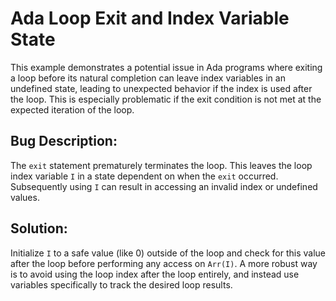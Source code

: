 # Ada Loop Exit and Index Variable State
This example demonstrates a potential issue in Ada programs where exiting a loop before its natural completion can leave index variables in an undefined state, leading to unexpected behavior if the index is used after the loop.  This is especially problematic if the exit condition is not met at the expected iteration of the loop.

## Bug Description:
The `exit` statement prematurely terminates the loop. This leaves the loop index variable `I` in a state dependent on when the `exit` occurred. Subsequently using `I` can result in accessing an invalid index or undefined values.

## Solution:
Initialize `I` to a safe value (like 0) outside of the loop and check for this value after the loop before performing any access on `Arr(I)`. A more robust way is to avoid using the loop index after the loop entirely, and instead use variables specifically to track the desired loop results.